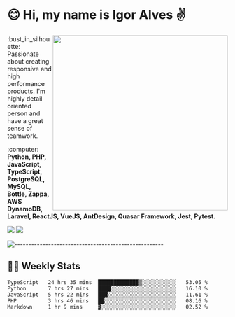 # :blush: Hi, my name is Igor Alves :v:

<img src="https://github-readme-stats.vercel.app/api?username=iguit0&show_icons=true&count_private=true&theme=onedark" min-width="400px" max-width="400px" width="400px" align="right" />

<p align="left"> 
  :bust_in_silhouette: Passionate about creating responsive and high performance products.
  I'm highly detail oriented person and have a great sense of teamwork.
</p>

<p align="left">
  :computer: <strong>Python, PHP, JavaScript, TypeScript, PostgreSQL, MySQL, Bottle, Zappa, AWS DynamoDB, Laravel, ReactJS, VueJS, AntDesign, Quasar Framework, Jest, Pytest.</strong>
</p>

<p align="left">
  <a href="https://www.linkedin.com/in/igor-lucio-alves" target="_blank" rel="noopener noreferrer" alt="LinkedIn">
  <img src="https://img.shields.io/badge/LinkedIn-0077B5?style=for-the-badge&logo=linkedin&logoColor=white" /></a>

  <a href="https://t.me/iguit0" target="_blank" rel="noopener noreferrer" alt="Telegram">
  <img src="https://img.shields.io/badge/Telegram-2CA5E0?style=for-the-badge&logo=telegram&logoColor=white" /></a>
</p>

![-----------------------------------------------------](https://raw.githubusercontent.com/andreasbm/readme/master/assets/lines/aqua.png)

## :man_technologist: Weekly Stats
<!--START_SECTION:waka-->
```text
TypeScript   24 hrs 35 mins  █████████████▒░░░░░░░░░░░   53.05 % 
Python       7 hrs 27 mins   ████░░░░░░░░░░░░░░░░░░░░░   16.10 % 
JavaScript   5 hrs 22 mins   ███░░░░░░░░░░░░░░░░░░░░░░   11.61 % 
PHP          3 hrs 46 mins   ██░░░░░░░░░░░░░░░░░░░░░░░   08.16 % 
Markdown     1 hr 9 mins     ▓░░░░░░░░░░░░░░░░░░░░░░░░   02.52 % 
```
<!--END_SECTION:waka-->

